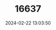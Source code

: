 ---
title: "16637"
category: "Perognathus merriami"
draft: false
date: 2024-02-22 13:03:50
languages:
  English: ["Merriam's Pocket Mouse", "Great Basin Pocket Mouse"]
---